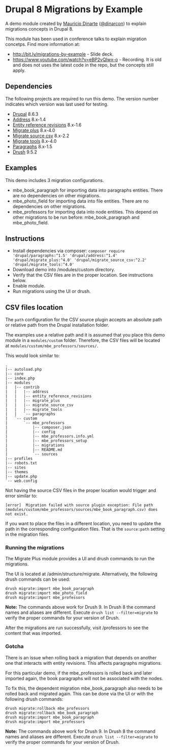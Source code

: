 # Drupal 8 Migrations by Example

A demo module created by [Mauricio Dinarte](https://www.drupal.org/u/dinarcon) ([@dinarcon](https://twitter.com/dinarcon)) to explain migrations concepts in Drupal 8.

This module has been used in conference talks to explain migration concetps. Find more information at:

* http://bit.ly/migrations-by-example - Slide deck.
* https://www.youtube.com/watch?v=eBP2vQIwx-o - Recording. It is old and does not uses the latest code in the repo, but the concepts still apply.

## Dependencies

The following projects are required to run this demo. The version number indicates which version was last used for testing.
 
* [Drupal](https://www.drupal.org/project/drupal) 8.6.3
* [Address](https://www.drupal.org/project/address) 8.x-1.4
* [Entity reference revisions](https://www.drupal.org/project/entity_reference_revisions) 8.x-1.6
* [Migrate plus](https://www.drupal.org/project/migrate_plus) 8.x-4.0
* [Migrate source csv](https://www.drupal.org/project/migrate_source_csv) 8.x-2.2
* [Migrate tools](https://www.drupal.org/project/migrate_tools) 8.x-4.0
* [Paragraphs](https://www.drupal.org/project/paragraphs) 8.x-1.5
* [Drush](https://github.com/drush-ops/drush) 9.5.2

## Examples

This demo includes 3 migration configurations.

* mbe_book_paragraph for importing data into paragraphs entities. There are no dependencies on other migrations.
* mbe_photo_field for importing data into file entities. There are no dependencies on other migrations.
* mbe_professors for importing data into node entities. This depend on other migrations to be run before: mbe_book_paragraph and mbe_photo_field.

## Instructions

* Install dependencies via composer: `composer require 'drupal/paragraphs:^1.5' 'drupal/address:^1.4' 'drupal/migrate_plus:^4.0' 'drupal/migrate_source_csv:^2.2' 'drupal/migrate_tools:^4.0'`
* Download demo into /modules/custom directory.
* Verify that the CSV files are in the proper location. See instructions below.
* Enable module.
* Run migrations using the UI or drush.

## CSV files location

The `path` configuration for the CSV source plugin accepts an absolute path or relative path from the Drupal installation folder.

The examples use a relative path and it is assumed that you place this demo module in a `modules/custom` folder. Therefore, the CSV files will be located at `modules/custom/mbe_professors/sources/`.

This would look similar to:

```
.
|-- autoload.php
|-- core
|-- index.php
|-- modules
|   |-- contrib
|   |   |-- address
|   |   |-- entity_reference_revisions
|   |   |-- migrate_plus
|   |   |-- migrate_source_csv
|   |   |-- migrate_tools
|   |   `-- paragraphs
|   `-- custom
|       `-- mbe_professors
|           |-- composer.json
|           |-- config
|           |-- mbe_professors.info.yml
|           |-- mbe_professors_setup
|           |-- migrations
|           |-- README.md
|           `-- sources
|-- profiles
|-- robots.txt
|-- sites
|-- themes
|-- update.php
`-- web.config
``` 

Not having the source CSV files in the proper location would trigger and error similar to:

```
[error]  Migration failed with source plugin exception: File path (modules/custom/mbe_professors/sources/mbe_book_paragraph.csv) does not exist.
```

If you want to place the files in a different location, you need to update the path in the corresponding configuration files. That is the `source:path` setting in the migration files.

### Running the migrations

The Migrate Plus module provides a UI and drush commands to run the migrations.

The UI is located at /admin/structure/migrate. Alternatively, the following drush commands can be used:

```
drush migrate:import mbe_book_paragraph
drush migrate:import mbe_photo_field
drush migrate:import mbe_professors
```

**Note:** The commands above work for Drush 9. In Drush 8 the command names and aliases are different. Execute `drush list --filter=migrate` to verify the proper commands for your version of Drush.

After the migrations are run successfully, visit /professors to see the content that was imported.

### Gotcha

There is an issue when rolling back a migration that depends on another one that interacts with entity revisions. This affects paragraphs migrations.

For this particular demo, if the mbe_professors is rolled back and later imported again, the book paragraphs will not be associated with the nodes.

To fix this, the dependent migration mbe_book_paragraph also needs to be rolled back and migrated again. This can be done via the UI or with the following drush commands:

```
drush migrate:rollback mbe_professors
drush migrate:rollback mbe_book_paragraph
drush migrate:import mbe_book_paragraph
drush migrate:import mbe_professors
```

**Note:** The commands above work for Drush 9. In Drush 8 the command names and aliases are different. Execute `drush list --filter=migrate` to verify the proper commands for your version of Drush.
